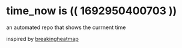 # time_now is (( 1692950400703 ))

an automated repo that shows the currnent time

inspired by [breakingheatmap](https://github.com/breakingheatmap/breakingheatmap)